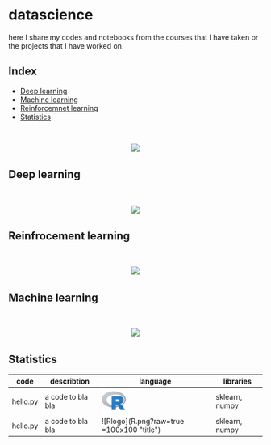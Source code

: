 # datascience
here I share my codes and notebooks from the courses that I have taken or the projects that I have worked on.

## Index

* [Deep learning](#deep-learning)
* [Machine learning](#machine-learning)
* [Reinforcemnet learning](#reinfrocement-learning)
* [Statistics](#statistics)

<br/>
<p align="center">
  <img src="https://miro.medium.com/max/6000/1*1mpE6fsq5LNxH31xeTWi5w.jpeg">
</p>


## Deep learning


<br/>
<p align="center">
  <img src="https://technopremium.com/blog/wp-content/uploads/2019/06/reinforcement_diagram.png">
</p>

## Reinfrocement learning

<br/>
<p align="center">
  <img src="https://whataftercollege.com/wp-content/uploads/2020/05/Classification-of-Machine-Learning.jpg">
</p>

## Machine learning

<br/>
<p align="center">
  <img src="https://wumbo.net/images/standard-normal-distribution.svg">
</p>

## Statistics
|code|describtion|language|libraries|
|----|-----------|--------|---------|
|hello.py|a code to bla bla| <img src="R.png" width="48">|sklearn, numpy|
|hello.py|a code to bla bla| ![Rlogo](R.png?raw=true =100x100 "title")|sklearn, numpy|

